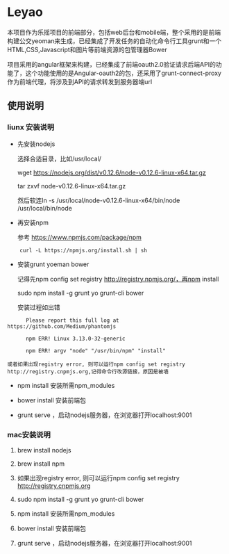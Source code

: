 # Leyao 
本项目作为乐摇项目的前端部分，包括web后台和mobile端，整个采用的是前端构建公交yeoman来生成，已经集成了开发任务的自动化命令行工具grunt和一个HTML,CSS,Javascript和图片等前端资源的包管理器Bower

项目采用的angular框架来构建，已经集成了前端oauth2.0验证请求后端API的功能了，这个功能使用的是Angular-oauth2的包，还采用了grunt-connect-proxy作为前端代理，将涉及到API的请求转发到服务器端url
## 使用说明
### liunx 安装说明
* 先安装nodejs

    选择合适目录，比如/usr/local/

    wget https://nodejs.org/dist/v0.12.6/node-v0.12.6-linux-x64.tar.gz

    tar zxvf node-v0.12.6-linux-x64.tar.gz

    然后软连ln -s /usr/local/node-v0.12.6-linux-x64/bin/node /usr/local/bin/node 

* 再安装npm

    参考 https://www.npmjs.com/package/npm

```
    curl -L https://npmjs.org/install.sh | sh
```
* 安装grunt yoeman bower

    记得先npm config set registry http://registry.npmjs.org/，再npm install

    sudo npm install -g grunt yo grunt-cli bower

    安装过程如出错
```
      Please report this full log at https://github.com/Medium/phantomjs

      npm ERR! Linux 3.13.0-32-generic

      npm ERR! argv "node" "/usr/bin/npm" "install"
```
    或者如果出现registry error, 则可以运行npm config set registry http://registry.cnpmjs.org,记得命令行改源链接，原因是被墙

* npm install 安装所需npm_modules

* bower install 安装前端包

* grunt serve ，启动nodejs服务器，在浏览器打开localhost:9001

### mac安装说明
1. brew install nodejs

2. brew install npm

3. 如果出现registry error, 则可以运行npm config set registry http://registry.cnpmjs.org

4. sudo npm install -g grunt yo grunt-cli bower

5. npm install 安装所需npm_modules

6. bower install 安装前端包

7. grunt serve ，启动nodejs服务器，在浏览器打开localhost:9001







